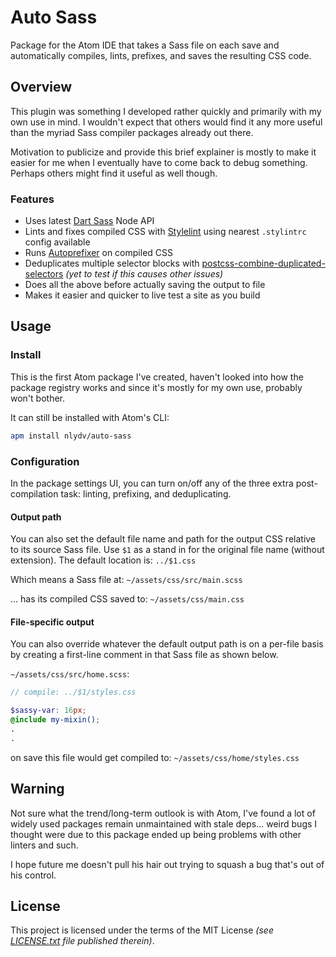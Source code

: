# Auto Sass

Package for the Atom IDE that takes a Sass file on each save and automatically compiles, lints, prefixes, and saves the resulting CSS code.

## Overview

This plugin was something I developed rather quickly and primarily with my own use in mind. I wouldn't expect that others would find it any more useful than the myriad Sass compiler packages already out there.

Motivation to publicize and provide this brief explainer is mostly to make it easier for me when I eventually have to come back to debug something. Perhaps others might find it useful as well though.

### Features
 - Uses latest [Dart Sass](https://github.com/sass/dart-sass) Node API
 - Lints and fixes compiled CSS with [Stylelint](https://github.com/stylelint/stylelint) using nearest `.stylintrc` config available
 - Runs [Autoprefixer](https://github.com/postcss/autoprefixer) on compiled CSS
 - Deduplicates multiple selector blocks with [postcss-combine-duplicated-selectors](https://github.com/ChristianMurphy/postcss-combine-duplicated-selectors) _(yet to test if this causes other issues)_
 - Does all the above before actually saving the output to file
 - Makes it easier and quicker to live test a site as you build

## Usage

### Install

This is the first Atom package I've created, haven't looked into how the package registry works and since it's mostly for my own use, probably won't bother.

It can still be installed with Atom's CLI:
```bash
apm install nlydv/auto-sass
```

### Configuration

In the package settings UI, you can turn on/off any of the three extra post-compilation task: linting, prefixing, and deduplicating.

#### Output path
You can also set the default file name and path for the output CSS relative to its source Sass file. Use `$1` as a stand in for the original file name (without extension). The default location is: `../$1.css`

Which means a Sass file at: `~/assets/css/src/main.scss`

... has its compiled CSS saved to: `~/assets/css/main.css`

#### File-specific output
You can also override whatever the default output path is on a per-file basis by creating a first-line comment in that Sass file as shown below.

`~/assets/css/src/home.scss`:
```scss
// compile: ../$1/styles.css

$sassy-var: 16px;
@include my-mixin();
.
.
```
on save this file would get compiled to: `~/assets/css/home/styles.css`

## Warning

Not sure what the trend/long-term outlook is with Atom, I've found a lot of widely used packages remain unmaintained with stale deps... weird bugs I thought were due to this package ended up being problems with other linters and such.

I hope future me doesn't pull his hair out trying to squash a bug that's out of his control.

## License

This project is licensed under the terms of the MIT License _(see [LICENSE.txt](https://github.com/nlydv/auto-sass/blob/master/LICENSE.txt) file published therein)_.
